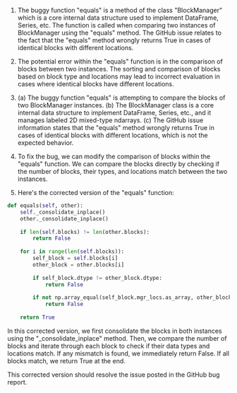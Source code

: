 1. The buggy function "equals" is a method of the class "BlockManager" which is a core internal data structure used to implement DataFrame, Series, etc. The function is called when comparing two instances of BlockManager using the "equals" method. The GitHub issue relates to the fact that the "equals" method wrongly returns True in cases of identical blocks with different locations.

2. The potential error within the "equals" function is in the comparison of blocks between two instances. The sorting and comparison of blocks based on block type and locations may lead to incorrect evaluation in cases where identical blocks have different locations.

3. (a) The buggy function "equals" is attempting to compare the blocks of two BlockManager instances.
   (b) The BlockManager class is a core internal data structure to implement DataFrame, Series, etc., and it manages labeled 2D mixed-type ndarrays.
   (c) The GitHub issue information states that the "equals" method wrongly returns True in cases of identical blocks with different locations, which is not the expected behavior.

4. To fix the bug, we can modify the comparison of blocks within the "equals" function. We can compare the blocks directly by checking if the number of blocks, their types, and locations match between the two instances.

5. Here's the corrected version of the "equals" function:

```python
def equals(self, other):
    self._consolidate_inplace()
    other._consolidate_inplace()
    
    if len(self.blocks) != len(other.blocks):
        return False
    
    for i in range(len(self.blocks)):
        self_block = self.blocks[i]
        other_block = other.blocks[i]
        
        if self_block.dtype != other_block.dtype:
            return False
        
        if not np.array_equal(self_block.mgr_locs.as_array, other_block.mgr_locs.as_array):
            return False
    
    return True
```

In this corrected version, we first consolidate the blocks in both instances using the "_consolidate_inplace" method. Then, we compare the number of blocks and iterate through each block to check if their data types and locations match. If any mismatch is found, we immediately return False. If all blocks match, we return True at the end.

This corrected version should resolve the issue posted in the GitHub bug report.